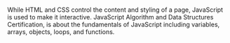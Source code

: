 # 
While HTML and CSS control the content and styling of a page, JavaScript is used to make it interactive. 
JavaScript Algorithm and Data Structures Certification, is about the fundamentals of JavaScript including variables, arrays, objects, loops, and functions.

